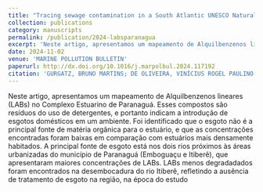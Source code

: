 ```yaml
---
title: "Tracing sewage contamination in a South Atlantic UNESCO Natural Heritage estuary using sedimentary linear alkylbenzenes and their diagnostic ratios"
collection: publications
category: manuscripts
permalink: /publication/2024-labsparanagua
excerpt: 'Neste artigo, apresentamos um mapeamento de Alquilbenzenos lineares (LABs) no Complexo Estuarino de Paranaguá. Esses compostos são resíduos do uso de detergentes, e portanto indicam a introdução de esgotos domésticos em um ambiente. Foi identificado que o esgoto não é a principal fonte de matéria orgânica para o estuário, e que as concentrações encontradas foram baixas em comparação com estuários mais densamente habitados. A principal fonte de esgoto está nos dois rios próximos às áreas urbanizadas do município de Paranaguá (Emboguaçu e Itiberê), que apresentaram maiores concentrações de LABs. LABs menos degradadados foram encontrados na desembocadura do rio Itiberê, refletindo a ausência de tratamento de esgoto na região, na época do estudo.'
date: 2024-11-02
venue: 'MARINE POLLUTION BULLETIN'
paperurl: http://dx.doi.org/10.1016/j.marpolbul.2024.117192
citation: 'GURGATZ, BRUNO MARTINS; DE OLIVEIRA, VINÍCIUS ROGEL PAULINO ; DE MAHIQUES, MICHEL MICHAELOVITCH ; MELEGARI, SILVIA PEDROSO ; MARTINS, CÉSAR C. . Tracing sewage contamination in a South Atlantic UNESCO Natural Heritage estuary using sedimentary linear alkylbenzenes and their diagnostic ratios. MARINE POLLUTION BULLETIN, v. 209, p. 117192, 2024.'
---
```

Neste artigo, apresentamos um mapeamento de Alquilbenzenos lineares (LABs) no Complexo Estuarino de Paranaguá. Esses compostos são resíduos do uso de detergentes, e portanto indicam a introdução de esgotos domésticos em um ambiente. Foi identificado que o esgoto não é a principal fonte de matéria orgânica para o estuário, e que as concentrações encontradas foram baixas em comparação com estuários mais densamente habitados. A principal fonte de esgoto está nos dois rios próximos às áreas urbanizadas do município de Paranaguá (Emboguaçu e Itiberê), que apresentaram maiores concentrações de LABs. LABs menos degradadados foram encontrados na desembocadura do rio Itiberê, refletindo a ausência de tratamento de esgoto na região, na época do estudo
